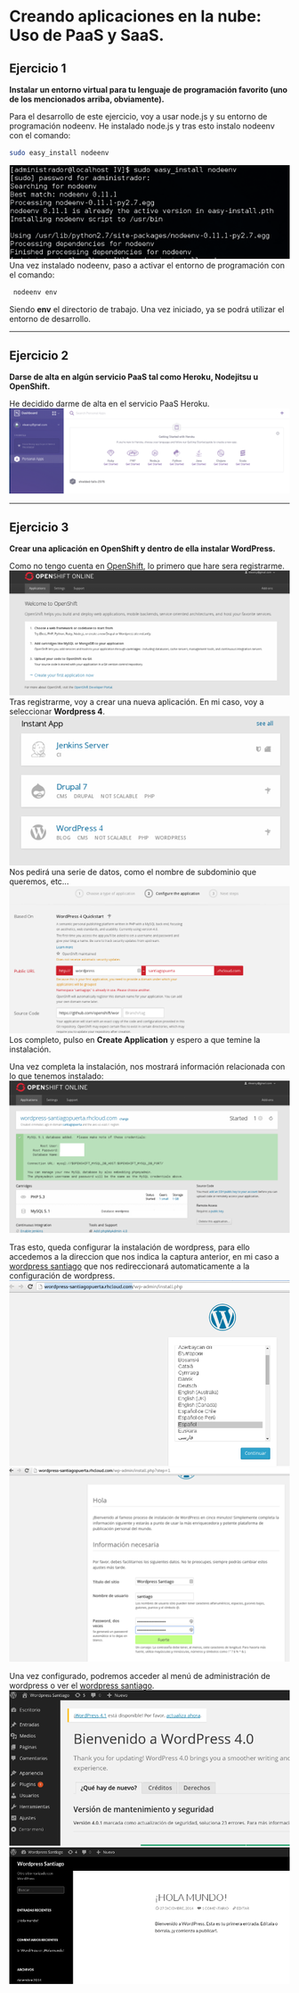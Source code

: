Creando aplicaciones en la nube: Uso de PaaS y SaaS.
====================================================================

Ejercicio 1
-----------

**Instalar un entorno virtual para tu lenguaje de programación favorito (uno de los mencionados arriba, obviamente).**

Para el desarrollo de este ejercicio, voy a usar node.js y su entorno de programación nodeenv.
He instalado node.js y tras esto instalo nodeenv con el comando:
```bash
sudo easy_install nodeenv
```
![EJ1_1.png](./capturas/t2/EJ1_1.png)
Una vez instalado nodeenv, paso a activar el entorno de programación con el comando:
```bash
 nodeenv env
 ```
Siendo **env** el directorio de trabajo. Una vez iniciado, ya se podrá utilizar el entorno de desarrollo.


-----

Ejercicio 2
-----------

**Darse de alta en algún servicio PaaS tal como Heroku, Nodejitsu u OpenShift.**

He decidido darme de alta en el servicio PaaS Heroku.
![EJ2.png](./capturas/t2/EJ2.png)


-----

Ejercicio 3
-----------

**Crear una aplicación en OpenShift y dentro de ella instalar WordPress.**

Como no tengo cuenta en [OpenShift](https://www.openshift.com/), lo primero que hare sera registrarme.
![EJ3.png](./capturas/t2/EJ3.png)
Tras registrarme, voy a crear una nueva aplicación. En mi caso, voy a seleccionar **Wordpress 4**.
![EJ3_2.png](./capturas/t2/EJ3_2.png)
Nos pedirá una serie de datos, como el nombre de subdominio que queremos, etc...
![EJ3_3.png](./capturas/t2/EJ3_3.png)
Los completo, pulso en **Create Application** y espero a que temine la instalación.

Una vez completa la instalación, nos mostrará información relacionada con lo que tenemos instalado:
![EJ3_4.png](./capturas/t2/EJ3_4.png)

Tras esto, queda configurar la instalación de wordpress, para ello accedemos a la direccion que nos indica la captura anterior, en mi caso a [wordpress santiago](http://wordpress-santiagopuerta.rhcloud.com/) que nos redireccionará automaticamente a la configuración de wordpress.
![EJ3_5.png](./capturas/t2/EJ3_5.png)
![EJ3_6.png](./capturas/t2/EJ3_6.png)

Una vez configurado, podremos acceder al menú de administración de wordpress o ver el [wordpress santiago](https://wordpress-santiagopuerta.rhcloud.com/).
![EJ3_7.png](./capturas/t2/EJ3_7.png)
![EJ3_8.png](./capturas/t2/EJ3_8.png)




